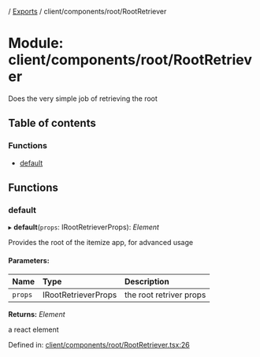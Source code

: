 [](../README.md) / [Exports](../modules.md) / client/components/root/RootRetriever

# Module: client/components/root/RootRetriever

Does the very simple job of retrieving the root

## Table of contents

### Functions

- [default](client_components_root_rootretriever.md#default)

## Functions

### default

▸ **default**(`props`: IRootRetrieverProps): *Element*

Provides the root of the itemize app, for advanced usage

#### Parameters:

Name | Type | Description |
:------ | :------ | :------ |
`props` | IRootRetrieverProps | the root retriver props   |

**Returns:** *Element*

a react element

Defined in: [client/components/root/RootRetriever.tsx:26](https://github.com/onzag/itemize/blob/55e63f2c/client/components/root/RootRetriever.tsx#L26)
